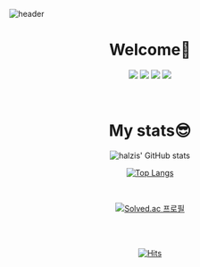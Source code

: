 ![header](https://capsule-render.vercel.app/api?type=waving&color=0:96ffff,100:5a5aff&height=270&text=halzis'%20github&fontColor=eeeeee&fontSize=60&animation=twinkling)

<div align=center>
  <h1>Welcome👋</h1>
  <img src="https://img.shields.io/badge/HTML5-E34F26?style=flat-square&logo=HTML5&logoColor=white"/>
  <img src="https://img.shields.io/badge/CSS3-1572B6?style=flat-square&logo=CSS3&logoColor=white"/>
  <img src="https://img.shields.io/badge/JavaScript-F7DF1E?style=flat-square&logo=JavaScript&logoColor=white"/>
  <img src="https://img.shields.io/badge/Python-3776AB?style=flat-square&logo=Python&logoColor=white"/>
 </div>
<br/>
<br/>

<h1 align=center>My stats😎</h1>
<div align=center>

  ![halzis' GitHub stats](https://github-readme-stats.vercel.app/api?username=halzis&show_icons=true&theme=github_dark)
  
  [![Top Langs](https://github-readme-stats.vercel.app/api/top-langs/?username=halzis&layout=compact&theme=github_dark&langs_count=10)](https://github.com/anuraghazra/github-readme-stats)
</div>
<br/>
<div align=center>

  [![Solved.ac 프로필](http://mazassumnida.wtf/api/v2/generate_badge?boj=wltmdgh89)](https://solved.ac/wltmdgh89)
</div>

<br/>
<br/>
<div align=center>

[![Hits](https://hits.seeyoufarm.com/api/count/incr/badge.svg?url=https%3A%2F%2Fgithub.com%2Fhalzis&count_bg=%234F4FDB&title_bg=%23787878&icon=github.svg&icon_color=%23E7E7E7&title=hits&edge_flat=false)](https://hits.seeyoufarm.com)
</div>
